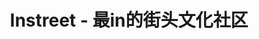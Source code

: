 ---
description: 街头小子中也有懂技术的，这 app 技术不错。
layout: post
results:
- artistId: 1130877639
  version: '1.0'
  primaryGenreName: Entertainment
  formattedPrice: 免费
  artworkUrl60: http://is5.mzstatic.com/image/thumb/Purple60/v4/a4/71/33/a4713336-aad7-9388-a2eb-d9e04c173316/source/60x60bb.jpg
  userRatingCountForCurrentVersion: 1
  minimumOsVersion: '8.0'
  appletvScreenshotUrls: &a []
  sellerName: Ninety-nine Street (Beijing) Technology Co., Ltd.
  supportedDevices:
  - iPad2Wifi
  - iPad23G
  - iPhone4S
  - iPadThirdGen
  - iPadThirdGen4G
  - iPhone5
  - iPodTouchFifthGen
  - iPadFourthGen
  - iPadFourthGen4G
  - iPadMini
  - iPadMini4G
  - iPhone5c
  - iPhone5s
  - iPhone6
  - iPhone6Plus
  - iPodTouchSixthGen
  genres:
  - 娱乐
  - 社交
  currentVersionReleaseDate: '2016-08-06T16:16:04Z'
  trackName: Instreet - 最in的街头文化社区
  isVppDeviceBasedLicensingEnabled: true
  description: 'Instreet是观看和分享街头文化内容的平台。 每日更新国内外最in的街头相关视频和资讯。 包括街舞、 滑板、 死飞、潮牌、
    BMX、 HIP-HOP、 DJ、 电音、健身、 说唱、 涂鸦等。感受尖叫瞬间，和世界一起分享。 社区功能让你发现身边的街头达人。 速速加入，
    用Instreet表达你自己！


    这里有精彩的说唱内容， 让你对RAP的喜爱不止于听；

    这里有精彩的DJ作品， 让你在电音的世界里狂嗨不止；

    这里有精彩的街舞视频， 让你对街舞的热爱不止于观看；

    这里有精彩的涂鸦作品， 让你沉浸在街头艺术的世界；

    这里有精彩的滑板内容， 让你距离成为滑板大神更进一步；

    这里有精彩的街头篮球内容， 让你对街球更加痴迷；

    这里有精彩的跑酷视频， 让你对奔跑有新的理解和热爱；

    这里有精彩的街头健身内容，让你无器械徒手健身变得简单无比；

    这里有精彩的BMX视频， 让你对腾空的飞跃有新的感受；

    这里有精彩的死飞内容， 让你死飞的理解不止于炫酷；

    这里有丰富的街头潮牌介绍， 最新的潮牌、球鞋的资讯， 这里有一群同你一样爱着潮牌、Sneaker的人，  在这里你将里潮人更近一步。'
  price: 0
  trackId: 1130877640
  releaseDate: '2016-08-06T16:16:04Z'
  advisories:
  - 偶尔/轻微的色情内容或裸露
  - 偶尔/轻微的烟酒或毒品使用或相关内容
  screenshotUrls:
  - http://a5.mzstatic.com/us/r30/Purple60/v4/21/20/6e/21206eb3-b335-4ce4-b3af-04392e3ee49a/screen696x696.jpeg
  - http://a1.mzstatic.com/us/r30/Purple30/v4/42/62/8a/42628a2f-3702-9bed-497d-817bdf9cfe47/screen696x696.jpeg
  - http://a3.mzstatic.com/us/r30/Purple18/v4/96/36/ad/9636ad58-a32c-2ed7-e9ee-c99d2c223457/screen696x696.jpeg
  - http://a3.mzstatic.com/us/r30/Purple30/v4/6f/a9/db/6fa9dbbe-0944-217f-861a-ecf29329b243/screen696x696.jpeg
  - http://a3.mzstatic.com/us/r30/Purple60/v4/d6/58/f0/d658f00a-8d24-21fb-a7bb-74a2c45102d1/screen696x696.jpeg
  artistViewUrl: https://itunes.apple.com/cn/developer/jiu-shi-jiu-jie-qu-bei-jing/id1130877639?uo=4
  primaryGenreId: 6016
  averageUserRatingForCurrentVersion: 5
  kind: software
  fileSizeBytes: '9897067'
  bundleId: com.jumpingfish.instreet
  trackContentRating: 12+
  trackCensoredName: Instreet - 最in的街头文化社区
  contentAdvisoryRating: 12+
  isGameCenterEnabled: false
  artistName: 九十九街区(北京)科技有限责任公司
  languageCodesISO2A:
  - ZH
  features: *a
  wrapperType: software
  artworkUrl512: http://is5.mzstatic.com/image/thumb/Purple60/v4/a4/71/33/a4713336-aad7-9388-a2eb-d9e04c173316/source/512x512bb.jpg
  artworkUrl100: http://is5.mzstatic.com/image/thumb/Purple60/v4/a4/71/33/a4713336-aad7-9388-a2eb-d9e04c173316/source/100x100bb.jpg
  trackViewUrl: https://geo.itunes.apple.com/cn/app/instreet-zuiin-jie-tou-wen/id1130877640?mt=8&uo=4
  genreIds:
  - '6016'
  - '6005'
  currency: CNY
  ipadScreenshotUrls: *a
category: 娱乐
tags: tag1
resultCount: 1
title: Instreet - 最in的街头文化社区

---